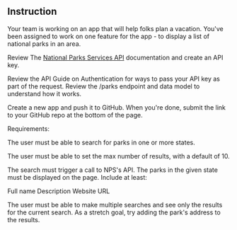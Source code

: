 ## Instruction 

Your team is working on an app that will help folks plan a vacation. You've been assigned to work on one feature for the app - to display a list of national parks in an area.

Review The [National Parks Services API](https://www.nps.gov/subjects/developer/api-documentation.htm#/parks/getPark) documentation and create an API key.

Review the API Guide on Authentication for ways to pass your API key as part of the request.
Review the /parks endpoint and data model to understand how it works.

Create a new app and push it to GitHub.
When you're done, submit the link to your GitHub repo at the bottom of the page.

Requirements:

The user must be able to search for parks in one or more states.

The user must be able to set the max number of results, with a default of 10.

The search must trigger a call to NPS's API.
The parks in the given state must be displayed on the page. Include at least:

Full name
Description
Website URL

The user must be able to make multiple searches and see only the results for the current search.
As a stretch goal, try adding the park's address to the results.

